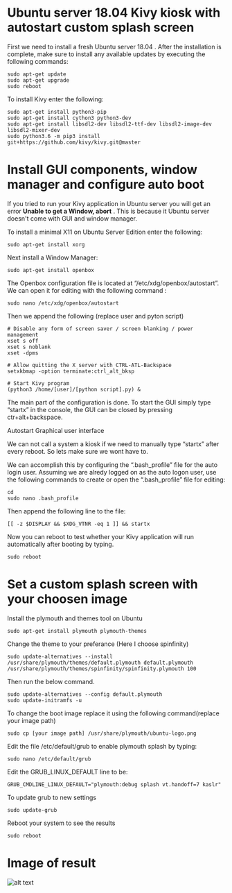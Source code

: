 # Ubuntu server 18.04 Kivy kiosk with autostart custom splash screen

First we need to install a fresh Ubuntu server 18.04 . After the installation is complete, make sure to install any available updates by executing the following commands:

```
sudo apt-get update
sudo apt-get upgrade 
sudo reboot
```

To install Kivy enter the following:

```
sudo apt-get install python3-pip
sudo apt-get install cython3 python3-dev
sudo apt-get install libsdl2-dev libsdl2-ttf-dev libsdl2-image-dev libsdl2-mixer-dev
sudo python3.6 -m pip3 install git+https://github.com/kivy/kivy.git@master
```

# Install GUI components, window manager and configure auto boot
If you tried to run your Kivy application in Ubuntu server you will get an error  **Unable to get a Window, abort** .
This is because it Ubuntu server doesn't come with GUI and window manager.

To install a minimal X11 on Ubuntu Server Edition enter the following:
```
sudo apt-get install xorg
```
Next install a Window Manager:

```
sudo apt-get install openbox
```
The Openbox configuration file is located at “/etc/xdg/openbox/autostart”. We can open it for editing with the following command :

```
sudo nano /etc/xdg/openbox/autostart
```
Then we append the following (replace user and pyton script)

```
# Disable any form of screen saver / screen blanking / power management
xset s off
xset s noblank
xset -dpms

# Allow quitting the X server with CTRL-ATL-Backspace
setxkbmap -option terminate:ctrl_alt_bksp

# Start Kivy program
(python3 /home/[user]/[python script].py) &
```

The main part of the configuration is done. To start the GUI simply type “startx” in the console, the GUI can be closed by pressing ctr+alt+backspace.

Autostart Graphical user interface

We can not call a system a kiosk if we need to manually type “startx” after every reboot. So lets make sure we wont have to.

We can accomplish this by configuring the “.bash_profile” file for the auto login user. Assuming we are alredy logged on as the auto logon user, use the following commands to create or open the “.bash_profile” file for editing:

```
cd
sudo nano .bash_profile
```
Then append the following line to the file:
```
[[ -z $DISPLAY && $XDG_VTNR -eq 1 ]] && startx
```
Now you can reboot to test whether your Kivy application will run automatically after booting by typing.
```
sudo reboot
```


# Set a custom splash screen with your choosen image

Install the plymouth and themes tool on Ubuntu
```
sudo apt-get install plymouth plymouth-themes
```
Change the theme to your preferance (Here I choose spinfinity)
```
sudo update-alternatives --install /usr/share/plymouth/themes/default.plymouth default.plymouth /usr/share/plymouth/themes/spinfinity/spinfinity.plymouth 100
```
Then run the below command.

```
sudo update-alternatives --config default.plymouth
sudo update-initramfs -u
```
To change the boot image replace it using the following command(replace your image path)

```
sudo cp [your image path] /usr/share/plymouth/ubuntu-logo.png
```
Edit the file /etc/default/grub to enable plymouth splash by typing:

```
sudo nano /etc/default/grub
```
Edit the  GRUB_LINUX_DEFAULT line to be:

```
GRUB_CMDLINE_LINUX_DEFAULT="plymouth:debug splash vt.handoff=7 kaslr"
```
To update grub to new settings
```
sudo update-grub
```
Reboot your system to see the results
```
sudo reboot
```
# Image of result
![alt text](https://github.com/fadiaburaid/Kivy-kiosk/blob/images/boot.gif?raw=true)
